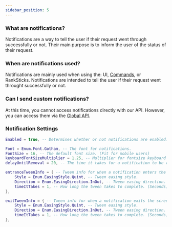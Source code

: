```yaml
---
sidebar_position: 5
---
```


### What are notifications?
Notifications are a way to tell the user if their request went through successfully or not. Their main purpose is to inform the user of the status of their request.

### When are notifications used?
Notifications are mainly used when using the: UI, [Commands](/VibezAPI/docs/Features/Commands/About/), or RankSticks. Notifications are intended to tell the user if their request went throught successfully or not.

### Can I send custom notifications?
At this time, you cannot access notifications directly with our API. However, you can access them via the [Global API](/VibezAPI/docs/Features/Global).

### Notification Settings
```lua
Enabled = true, -- Determines whether or not notifications are enabled.

Font = Enum.Font.Gotham, -- The font for notifications.
FontSize = 16, -- The default font size. (Fit for mobile users)
keyboardFontSizeMultiplier = 1.25, -- Multiplier for fontsize keyboard users
delayUntilRemoval = 20, -- The time it takes for a notification to be removed.

entranceTweenInfo = { -- Tween info for when a notification enters the screen.
    Style = Enum.EasingStyle.Quint, -- Tween easing style.
    Direction = Enum.EasingDirection.InOut, -- Tween easing direction.
    timeItTakes = 1, -- How long the tween takes to complete. (Seconds)
},

exitTweenInfo = { -- Tween info for when a notification exits the screen.
    Style = Enum.EasingStyle.Quint, -- Tween easing style.
    Direction = Enum.EasingDirection.InOut, -- Tween easing direction.
    timeItTakes = 1, -- How long the tween takes to complete. (Seconds)
},
```
